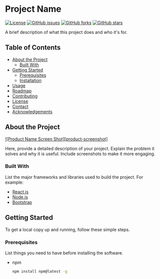 # Project Name

[![License](https://img.shields.io/badge/license-MIT-blue.svg)](LICENSE)
[![GitHub issues](https://img.shields.io/github/issues/username/repo.svg)](https://github.com/username/repo/issues)
[![GitHub forks](https://img.shields.io/github/forks/username/repo.svg)](https://github.com/username/repo/network)
[![GitHub stars](https://img.shields.io/github/stars/username/repo.svg)](https://github.com/username/repo/stargazers)

A brief description of what this project does and who it's for.

## Table of Contents

- [About the Project](#about-the-project)
  - [Built With](#built-with)
- [Getting Started](#getting-started)
  - [Prerequisites](#prerequisites)
  - [Installation](#installation)
- [Usage](#usage)
- [Roadmap](#roadmap)
- [Contributing](#contributing)
- [License](#license)
- [Contact](#contact)
- [Acknowledgements](#acknowledgements)

## About the Project

[![Product Name Screen Shot][product-screenshot]](https://example.com)

Here, provide a detailed description of your project. Explain the problem it solves and why it is useful. Include screenshots to make it more engaging.

### Built With

List the major frameworks and libraries used to build the project. For example:

- [React.js](https://reactjs.org/)
- [Node.js](https://nodejs.org/)
- [Bootstrap](https://getbootstrap.com/)

## Getting Started

To get a local copy up and running, follow these simple steps.

### Prerequisites

List things you need to have before installing the software.

- npm
  ```sh
  npm install npm@latest -g
